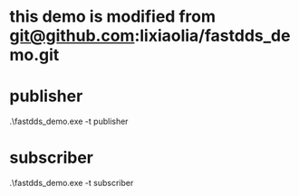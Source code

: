 # this demo is modified from git@github.com:lixiaolia/fastdds_demo.git 

# publisher 
.\fastdds_demo.exe -t publisher

# subscriber
.\fastdds_demo.exe -t subscriber
